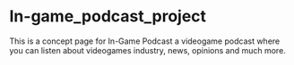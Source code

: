 # In-game_podcast_project
This is a concept page for In-Game Podcast a videogame podcast where you can listen about videogames industry, 
news, opinions and much more.
